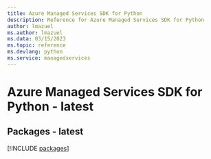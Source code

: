 ```yaml
---
title: Azure Managed Services SDK for Python
description: Reference for Azure Managed Services SDK for Python
author: lmazuel
ms.author: lmazuel
ms.data: 03/15/2023
ms.topic: reference
ms.devlang: python
ms.service: managedservices
---
```

# Azure Managed Services SDK for Python - latest
## Packages - latest
[!INCLUDE [packages](managed-services-index.md)]